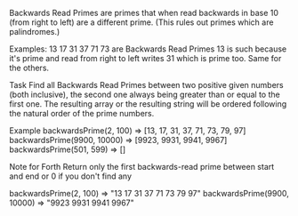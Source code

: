 Backwards Read Primes are primes that when read backwards in base 10 (from right to left) are a different prime. (This rules out primes which are palindromes.)

Examples:
13 17 31 37 71 73 are Backwards Read Primes
13 is such because it's prime and read from right to left writes 31 which is prime too. Same for the others.

Task
Find all Backwards Read Primes between two positive given numbers (both inclusive), the second one always being greater than or equal to the first one. The resulting array or the resulting string will be ordered following the natural order of the prime numbers.

Example
backwardsPrime(2, 100) => [13, 17, 31, 37, 71, 73, 79, 97] backwardsPrime(9900, 10000) => [9923, 9931, 9941, 9967] backwardsPrime(501, 599) => []

Note for Forth
Return only the first backwards-read prime between start and end or 0 if you don't find any

backwardsPrime(2, 100) => "13 17 31 37 71 73 79 97"
backwardsPrime(9900, 10000) => "9923 9931 9941 9967"